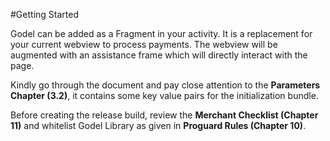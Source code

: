#Getting Started

Godel can be added as a Fragment in your activity. It is a replacement for your current webview to process payments. The webview will be augmented with an assistance frame which will directly interact with the page.

Kindly go through the document and pay close attention to the **Parameters Chapter (3.2)**, it contains some key value pairs for the initialization bundle. 
 
Before creating the release build, review the **Merchant Checklist (Chapter 11)** and whitelist Godel Library as given in **Proguard Rules (Chapter 10)**.